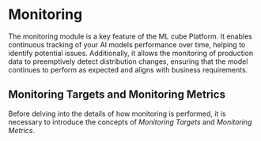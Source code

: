 # Monitoring

The monitoring module is a key feature of the ML cube Platform. 
It enables continuous tracking of your AI models performance over time, helping to identify potential issues. 
Additionally, it allows the monitoring of production data to preemptively detect distribution changes, ensuring
that the model continues to perform as expected and aligns with business requirements.

## Monitoring Targets and Monitoring Metrics

Before delving into the details of how monitoring is performed, it is necessary to 
introduce the concepts of *Monitoring Targets* and *Monitoring Metrics*.
